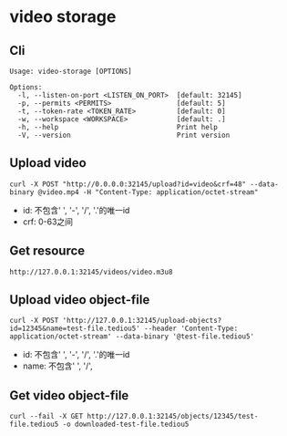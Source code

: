# video storage

## Cli

```text
Usage: video-storage [OPTIONS]

Options:
  -l, --listen-on-port <LISTEN_ON_PORT>  [default: 32145]
  -p, --permits <PERMITS>                [default: 5]
  -t, --token-rate <TOKEN_RATE>          [default: 0]
  -w, --workspace <WORKSPACE>            [default: .]
  -h, --help                             Print help
  -V, --version                          Print version
```

## Upload video

```shell
curl -X POST "http://0.0.0.0:32145/upload?id=video&crf=48" --data-binary @video.mp4 -H "Content-Type: application/octet-stream"
```

- id: 不包含' ', '-', '/', '.'的唯一id
- crf: 0-63之间

## Get resource

```shell
http://127.0.0.1:32145/videos/video.m3u8
```

## Upload video object-file

```shell
curl -X POST 'http://127.0.0.1:32145/upload-objects?id=12345&name=test-file.tediou5' --header 'Content-Type: application/octet-stream' --data-binary '@test-file.tediou5'
```

- id: 不包含' ', '-', '/', '.'的唯一id
- name: 不包含' ', '/',

## Get video object-file

```shell
curl --fail -X GET http://127.0.0.1:32145/objects/12345/test-file.tediou5 -o downloaded-test-file.tediou5
```
